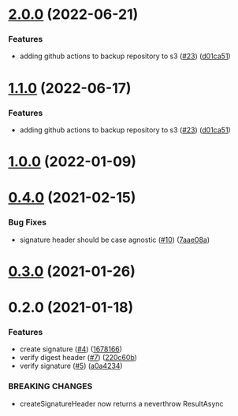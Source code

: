 # [2.0.0](https://github.com/mattrglobal/http-signatures/compare/1.0.0...2.0.0) (2022-06-21)


### Features

* adding github actions to backup repository to s3 ([#23](https://github.com/mattrglobal/http-signatures/issues/23)) ([d01ca51](https://github.com/mattrglobal/http-signatures/commit/d01ca51152286c90d63e2aadf8b062590ddbac96))



# [1.1.0](https://github.com/mattrglobal/http-signatures/compare/1.0.0...1.1.0) (2022-06-17)


### Features

* adding github actions to backup repository to s3 ([#23](https://github.com/mattrglobal/http-signatures/issues/23)) ([d01ca51](https://github.com/mattrglobal/http-signatures/commit/d01ca51152286c90d63e2aadf8b062590ddbac96))



# [1.0.0](https://github.com/mattrglobal/http-signatures/compare/0.4.0...1.0.0) (2022-01-09)



# [0.4.0](https://github.com/mattrglobal/http-signatures/compare/0.3.0...0.4.0) (2021-02-15)


### Bug Fixes

*  signature header should be case agnostic  ([#10](https://github.com/mattrglobal/http-signatures/issues/10)) ([7aae08a](https://github.com/mattrglobal/http-signatures/commit/7aae08a45d05d039a1d441f0daeb81ad2e87c7f3))



# [0.3.0](https://github.com/mattrglobal/http-signatures/compare/0.2.0...0.3.0) (2021-01-26)



# 0.2.0 (2021-01-18)


### Features

* create signature ([#4](https://github.com/mattrglobal/http-signatures/issues/4)) ([1678166](https://github.com/mattrglobal/http-signatures/commit/167816620c2050b48eeffa9ba1e591038931c7cb))
* verify digest header ([#7](https://github.com/mattrglobal/http-signatures/issues/7)) ([220c60b](https://github.com/mattrglobal/http-signatures/commit/220c60b0f95c8ff9bd1419aa670a63fcc95b945f))
* verify signature ([#5](https://github.com/mattrglobal/http-signatures/issues/5)) ([a0a4234](https://github.com/mattrglobal/http-signatures/commit/a0a42342fc8d6da48ba695c01e9a6819ee6852fd))


### BREAKING CHANGES

* createSignatureHeader now returns a neverthrow ResultAsync



